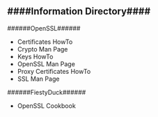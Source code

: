 ####Information Directory####
---
######OpenSSL######
- Certificates HowTo
- Crypto Man Page
- Keys HowTo
- OpenSSL Man Page
- Proxy Certificates HowTo
- SSL Man Page

######FiestyDuck######
- OpenSSL Cookbook
